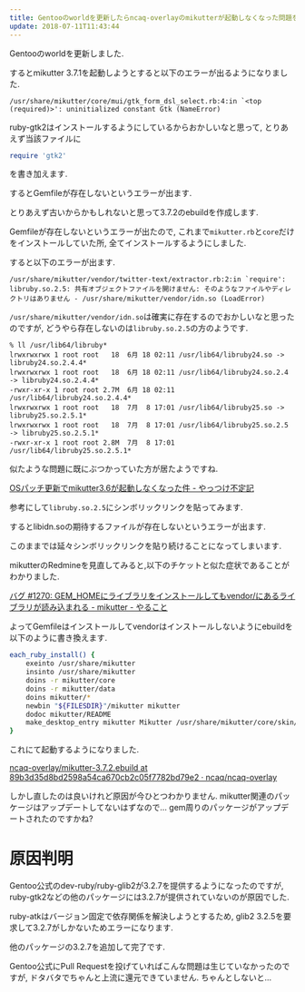 ```yaml
---
title: Gentooのworldを更新したらncaq-overlayのmikutterが起動しなくなった問題を解決しました
update: 2018-07-11T11:43:44
---
```


Gentooのworldを更新しました.

するとmikutter 3.7.1を起動しようとすると以下のエラーが出るようになりました.

~~~
/usr/share/mikutter/core/mui/gtk_form_dsl_select.rb:4:in `<top (required)>': uninitialized constant Gtk (NameError)
~~~

ruby-gtk2はインストールするようにしているからおかしいなと思って,
とりあえず当該ファイルに

~~~ruby
require 'gtk2'
~~~

を書き加えます.

するとGemfileが存在しないというエラーが出ます.

とりあえず古いからかもしれないと思って3.7.2のebuildを作成します.

Gemfileが存在しないというエラーが出たので,
これまで`mikutter.rb`と`core`だけをインストールしていた所,
全てインストールするようにしました.

すると以下のエラーが出ます.

~~~
/usr/share/mikutter/vendor/twitter-text/extractor.rb:2:in `require': libruby.so.2.5: 共有オブジェクトファイルを開けません: そのようなファイルやディレクトリはありません - /usr/share/mikutter/vendor/idn.so (LoadError)
~~~

`/usr/share/mikutter/vendor/idn.so`は確実に存在するのでおかしいなと思ったのですが,
どうやら存在しないのは`libruby.so.2.5`の方のようです.

~~~
% ll /usr/lib64/libruby*
lrwxrwxrwx 1 root root   18  6月 18 02:11 /usr/lib64/libruby24.so -> libruby24.so.2.4.4*
lrwxrwxrwx 1 root root   18  6月 18 02:11 /usr/lib64/libruby24.so.2.4 -> libruby24.so.2.4.4*
-rwxr-xr-x 1 root root 2.7M  6月 18 02:11 /usr/lib64/libruby24.so.2.4.4*
lrwxrwxrwx 1 root root   18  7月  8 17:01 /usr/lib64/libruby25.so -> libruby25.so.2.5.1*
lrwxrwxrwx 1 root root   18  7月  8 17:01 /usr/lib64/libruby25.so.2.5 -> libruby25.so.2.5.1*
-rwxr-xr-x 1 root root 2.8M  7月  8 17:01 /usr/lib64/libruby25.so.2.5.1*
~~~

似たような問題に既にぶつかっていた方が居たようですね.

[OSパッチ更新でmikutter3.6が起動しなくなった件 - やっつけ不定記](http://d.hatena.ne.jp/chocopurin/20180418/1524059196)

参考にして`libruby.so.2.5`にシンボリックリンクを貼ってみます.

するとlibidn.soの期待するファイルが存在しないというエラーが出ます.

このままでは延々シンボリックリンクを貼り続けることになってしまいます.

mikutterのRedmineを見直してみると,以下のチケットと似た症状であることがわかりました.

[バグ #1270: GEM_HOMEにライブラリをインストールしてもvendor/にあるライブラリが読み込まれる - mikutter - やること](https://dev.mikutter.hachune.net/issues/1270)

よってGemfileはインストールしてvendorはインストールしないようにebuildを以下のように書き換えます.

~~~bash
each_ruby_install() {
	exeinto /usr/share/mikutter
	insinto /usr/share/mikutter
	doins -r mikutter/core
	doins -r mikutter/data
	doins mikutter/*
	newbin "${FILESDIR}"/mikutter mikutter
	dodoc mikutter/README
	make_desktop_entry mikutter Mikutter /usr/share/mikutter/core/skin/data/icon.png
}
~~~

これにて起動するようになりました.

[ncaq-overlay/mikutter-3.7.2.ebuild at 89b3d35d8bd2598a54ca670cb2c05f7782bd79e2 · ncaq/ncaq-overlay](https://github.com/ncaq/ncaq-overlay/blob/89b3d35d8bd2598a54ca670cb2c05f7782bd79e2/net-misc/mikutter/mikutter-3.7.2.ebuild)

しかし直したのは良いけれど原因が今ひとつわかりません.
mikutter関連のパッケージはアップデートしてないはずなので…
gem周りのパッケージがアップデートされたのですかね?

# 原因判明

Gentoo公式のdev-ruby/ruby-glib2が3.2.7を提供するようになったのですが,
ruby-gtk2などの他のパッケージには3.2.7が提供されていないのが原因でした.

ruby-atkはバージョン固定で依存関係を解決しようとするため,
glib2 3.2.5を要求して3.2.7がしかないためエラーになります.

他のパッケージの3.2.7を追加して完了です.

Gentoo公式にPull Requestを投げていればこんな問題は生じていなかったのですが,
ドタバタでちゃんと上流に還元できていません.
ちゃんとしないと…
